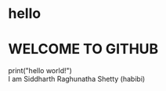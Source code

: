 # hello 
<h1>WELCOME TO GITHUB </h1>
print("hello world!")<br>I am Siddharth Raghunatha Shetty (habibi)

